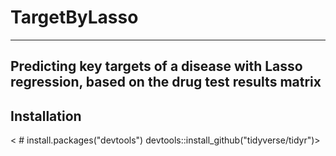 # TargetByLasso
---
Predicting key targets of a disease with Lasso regression, based on the drug test results matrix
---
## Installation
< # install.packages("devtools")
 devtools::install_github("tidyverse/tidyr")>
